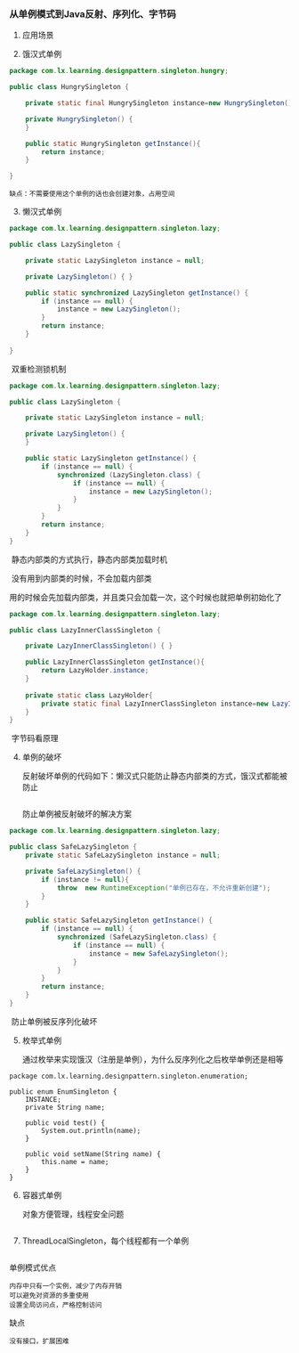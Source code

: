 ### 从单例模式到Java反射、序列化、字节码

1. 应用场景


2. 饿汉式单例

```java
package com.lx.learning.designpattern.singleton.hungry;

public class HungrySingleton {

    private static final HungrySingleton instance=new HungrySingleton();

    private HungrySingleton() {
    }

    public static HungrySingleton getInstance(){
        return instance;
    }

}
```

 	缺点：不需要使用这个单例的话也会创建对象，占用空间

3. 懒汉式单例

```java
package com.lx.learning.designpattern.singleton.lazy;

public class LazySingleton {

    private static LazySingleton instance = null;

    private LazySingleton() { }

    public static synchronized LazySingleton getInstance() {
        if (instance == null) {
            instance = new LazySingleton();
        }
        return instance;
    }
    
}
```

​	双重检测锁机制

```java
package com.lx.learning.designpattern.singleton.lazy;

public class LazySingleton {

    private static LazySingleton instance = null;

    private LazySingleton() {
    }

    public static LazySingleton getInstance() {
        if (instance == null) {
            synchronized (LazySingleton.class) {
                if (instance == null) {
                    instance = new LazySingleton();
                }
            }
        }
        return instance;
    }
}

```

​	静态内部类的方式执行，静态内部类加载时机

​	没有用到内部类的时候，不会加载内部类

​	用的时候会先加载内部类，并且类只会加载一次，这个时候也就把单例初始化了

```java
package com.lx.learning.designpattern.singleton.lazy;

public class LazyInnerClassSingleton {

    private LazyInnerClassSingleton() { }

    public LazyInnerClassSingleton getInstance(){
        return LazyHolder.instance;
    }
    
    private static class LazyHolder{
        private static final LazyInnerClassSingleton instance=new LazyInnerClassSingleton();
    }
}

```

​	字节码看原理

4. 单例的破坏

   反射破坏单例的代码如下：懒汉式只能防止静态内部类的方式，饿汉式都能被防止

   ```java
   
   ```

   防止单例被反射破坏的解决方案

```java
package com.lx.learning.designpattern.singleton.lazy;

public class SafeLazySingleton {
    private static SafeLazySingleton instance = null;

    private SafeLazySingleton() {
        if (instance != null){
            throw  new RuntimeException("单例已存在，不允许重新创建");
        }
    }

    public static SafeLazySingleton getInstance() {
        if (instance == null) {
            synchronized (SafeLazySingleton.class) {
                if (instance == null) {
                    instance = new SafeLazySingleton();
                }
            }
        }
        return instance;
    }
}
```

​	防止单例被反序列化破坏

5. 枚举式单例

   通过枚举来实现饿汉（注册是单例），为什么反序列化之后枚举单例还是相等

```
package com.lx.learning.designpattern.singleton.enumeration;

public enum EnumSingleton {
    INSTANCE;
    private String name;

    public void test() {
        System.out.println(name);
    }

    public void setName(String name) {
        this.name = name;
    }
}
```

6. 容器式单例

   对象方便管理，线程安全问题

```

```

7. ThreadLocalSingleton，每个线程都有一个单例

```

```

单例模式优点

```
内存中只有一个实例，减少了内存开销
可以避免对资源的多重使用
设置全局访问点，严格控制访问
```

缺点

```
没有接口，扩展困难
```



